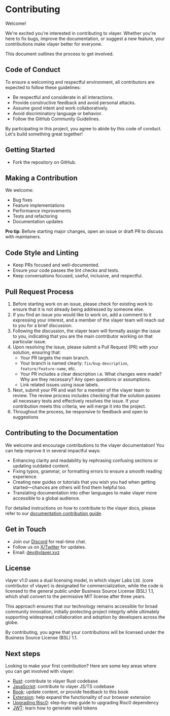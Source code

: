 # Contributing

Welcome! 

We're excited you're interested in contributing to vlayer. Whether you're here to fix bugs, improve the documentation, or suggest a new feature, your contributions make vlayer better for everyone. 

This document outlines the process to get involved.

## Code of Conduct
To ensure a welcoming and respectful environment, all contributors are expected to follow these guidelines:
- Be respectful and considerate in all interactions.
- Provide constructive feedback and avoid personal attacks.
- Assume good intent and work collaboratively.
- Avoid discriminatory language or behavior.
- Follow the GitHub Community Guidelines.

By participating in this project, you agree to abide by this code of conduct. 
Let's build something great together!

## Getting Started
- Fork the repository on GitHub.

## Making a Contribution
We welcome:
- Bug fixes
- Feature implementations
- Performance improvements
- Tests and refactoring
- Documentation updates

**Pro tip**: Before starting major changes, open an issue or draft PR to discuss with maintainers.

## Code Style and Linting
- Keep PRs focused and well-documented. 
- Ensure your code passes the lint checks and tests.
- Keep conversations focused, useful, inclusive, and respectful.  

## Pull Request Process
1. Before starting work on an issue, please check for existing work to ensure that it is not already being addressed by someone else. 
2. If you find an issue you would like to work on, add a comment to it expressing your interest, and a member of the vlayer team will reach out to you for a brief discussion.
3. Following the discussion, the vlayer team will formally assign the issue to you, indicating that you are the main contributor working on that particular issue.
4. Upon resolving the issue, please submit a Pull Request (PR) with your solution, ensuring that: 
   - Your PR targets the main branch.
   - Your branch is named clearly: `fix/bug-description`, `feature/feature-name`, etc.
   - Your PR includes a clear description i.e. What changes were made? Why are they necessary? Any open questions or assumptions. 
   - Link related issues using issue labels. 
5. Next, submit your PR and wait for a member of the vlayer team to review. The review process includes checking that the solution passes all necessary tests and effectively resolves the issue. If your contribution meets this criteria, we will merge it into the project.
6. Throughout the process, be responsive to feedback and open to suggestions

## Contributing to the Documentation
We welcome and encourage contributions to the vlayer documentation! You can help improve it in several impactful ways:
- Enhancing clarity and readability by rephrasing confusing sections or updating outdated content.
- Fixing typos, grammar, or formatting errors to ensure a smooth reading experience.
- Creating new guides or tutorials that you wish you had when getting started—chances are others will find them helpful too.
- Translating documentation into other languages to make vlayer more accessible to a global audience.

For detailed instructions on how to contribute to the vlayer docs, please refer to our [documentation contribution guide](/appendix/contributing/book.html).

## Get in Touch 
- Join our [Discord](https://support.vlayer.xyz/) for real-time chat.
- Follow us on [X/Twitter](https://x.com/vlayer_xyz) for updates.
- Email: [dev@vlayer.xyz](mailto:dev@vlayer.xyz)

## License 
vlayer v1.0 uses a dual licensing model, in which vlayer Labs Ltd. (core contributor of vlayer) is designated for commercialization, while the code is licensed to the general public under Business Source License (BSL) 1.1, which shall convert to the permissive MIT license after three years. 

This approach ensures that our technology remains accessible for broad community innovation, initially protecting project integrity while ultimately supporting widespread collaboration and adoption by developers across the globe.

By contributing, you agree that your contributions will be licensed under the Business Source License (BSL) 1.1. 

## Next steps

Looking to make your first contribution? Here are some key areas where you can get involved with vlayer:
- [Rust](/appendix/contributing/rust.html): contribute to vlayer Rust codebase
- [JavaScript](/appendix/contributing/javascript.html): contribute to vlayer JS/TS codebase
- [Book](/appendix/contributing/book.html): update content, or provide feedback to this book
- [Extension](/appendix/contributing/extension.html): help expand the functionality of our browser extension
- [Upgrading Risc0](/appendix/contributing/upgrading_risc0.html): step-by-step guide to upgrading Risc0 dependency
- [JWT](/appendix/contributing/jwt.html): learn how to generate valid tokens 

